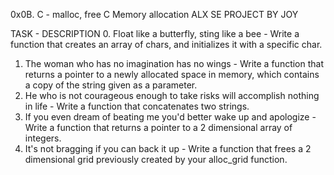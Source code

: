 0x0B. C - malloc, free
C Memory allocation
ALX SE PROJECT BY JOY

TASK - DESCRIPTION
0. Float like a butterfly, sting like a bee - Write a function that creates an array of chars, and initializes it with a specific char.
1. The woman who has no imagination has no wings - Write a function that returns a pointer to a newly allocated space in memory, which contains a copy of the string given as a parameter.
2. He who is not courageous enough to take risks will accomplish nothing in life - Write a function that concatenates two strings.
3. If you even dream of beating me you'd better wake up and apologize - Write a function that returns a pointer to a 2 dimensional array of integers.
4. It's not bragging if you can back it up - Write a function that frees a 2 dimensional grid previously created by your alloc_grid function.

